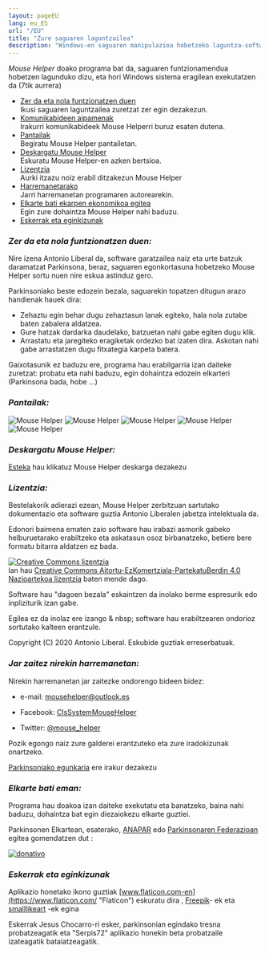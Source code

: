 ```yaml
---
layout: pageEU
lang: eu_ES
url: "/EU"
title: "Zure saguaren laguntzailea"   
description: "Windows-en saguaren manipulazioa hobetzeko laguntza-softwarea, esate baterako, Parkinsona bezalako gaixotasun motorrak dituzten pertsonentzat"
---
```

 *Mouse Helper* doako programa bat da, saguaren funtzionamendua hobetzen lagunduko dizu, eta hori Windows sistema eragilean exekutatzen da (7tik aurrera)

* <span >[Zer da eta nola funtzionatzen duen](#features)</span>  
        Ikusi saguaren laguntzailea zuretzat zer egin dezakezun.
* <span >[Komunikabideen aipamenak](/mentions.html)</span>  
         Irakurri komunikabideek Mouse Helperri buruz esaten dutena.
* <span >[Pantailak](#screenshot)</span>  
         Begiratu Mouse Helper pantailetan.
* <span >[Deskargatu Mouse Helper](download.html)</span>  
        Eskuratu Mouse Helper-en azken bertsioa.
* <span >[Lizentzia](#licencia)</span>  
        Aurki itzazu noiz erabil ditzakezun Mouse Helper
* <span >[Harremanetarako](#contacta)</span>  
        Jarri harremanetan programaren autorearekin.
* <span >[Elkarte bati ekarpen ekonomikoa egitea](#dona)</span>  
        Egin zure dohaintza Mouse Helper nahi baduzu.
* <span >[Eskerrak eta eginkizunak](#agradecimientos)</span>

### <a name="features"></a><b><i>Zer da eta nola funtzionatzen duen:</i></b>

Nire izena Antonio Liberal da, software garatzailea naiz eta urte batzuk daramatzat Parkinsona, beraz, saguaren egonkortasuna hobetzeko Mouse Helper sortu nuen nire eskua astinduz gero.

Parkinsoniako beste edozein bezala, saguarekin topatzen ditugun arazo handienak hauek dira:

* Zehaztu egin behar dugu zehaztasun lanak egiteko, hala nola zutabe baten zabalera aldatzea.
* Gure hatzak dardarka daudelako, batzuetan nahi gabe egiten dugu klik.
* Arrastatu eta jaregiteko eragiketak ordezko bat izaten dira. Askotan nahi gabe arrastatzen dugu fitxategia karpeta batera.

Gaixotasunik ez baduzu ere, programa hau erabilgarria izan daiteke zuretzat: probatu eta nahi baduzu, egin dohaintza edozein elkarteri (Parkinsona bada, hobe ...)

### <a name="screenshot"></a><b><i>Pantailak:</i></b>


<img class="img-fluid" alt="Mouse Helper" src="/assets/images/EU/pantalla0.png">

<img class="img-fluid" alt="Mouse Helper" src="/assets/images/EU/pantalla1.png">

<img class="img-fluid" alt="Mouse Helper" src="/assets/images/EU/pantalla2.png">

<img class="img-fluid" alt="Mouse Helper" src="/assets/images/EU/pantalla3.png">

<img class="img-fluid" alt="Mouse Helper" src="/assets/images/EU/pantalla4.png">



### <a name="descarga"></a><b><i>Deskargatu Mouse Helper:</i></b>

[Esteka](download.html) hau klikatuz Mouse Helper deskarga dezakezu

### <a name="licencia"></a><b><i>Lizentzia:</i></b>

Bestelakorik adierazi ezean, Mouse Helper zerbitzuan sartutako dokumentazio eta software guztia Antonio Liberalen jabetza intelektuala da.

Edonori baimena ematen zaio software hau irabazi asmorik gabeko helburuetarako erabiltzeko eta askatasun osoz birbanatzeko, betiere bere formatu bitarra aldatzen ez bada.

<a rel="license" href="https://creativecommons.org/licenses/by-nc-sa/4.0/deed.eu_ES"><img alt="Creative Commons lizentzia" style="border-width:0" src="https://i.creativecommons.org/l/by-nc-sa/4.0/88x31.png" /></a><br />lan hau <a rel="license" href="https://creativecommons.org/licenses/by-nc-sa/4.0/deed.eu_ES">Creative Commons Aitortu-EzKomertziala-PartekatuBerdin 4.0 Nazioartekoa lizentzia</a> baten mende dago.

Software hau "dagoen bezala" eskaintzen da inolako berme espresurik edo inpliziturik izan gabe.

Egilea ez da inolaz ere izango & nbsp; software hau erabiltzearen ondorioz sortutako kalteen erantzule.

Copyright (C) 2020 Antonio Liberal. Eskubide guztiak erreserbatuak.

### <a name="contacta"></a><b><i>Jar zaitez nirekin harremanetan:</i></b>

Nirekin harremanetan jar zaitezke ondorengo bideen bidez:

* e-mail: [mousehelper@outlook.es](mailto:mousehelper@outlook.es)
  
* Facebook: [ClsSystemMouseHelper](https://www.facebook.com/ClsSystemMouseHelper/)

* Twitter: [@mouse_helper](https://twitter.com/mouse_helper)

Pozik egongo naiz zure galderei erantzuteko eta zure iradokizunak onartzeko.

[Parkinsoniako egunkaria](https://diariodeunparkinsoniano.cls-system.es/) ere irakur dezakezu

### <a name="dona"></a><b><i>Elkarte bati eman:</i></b>

Programa hau doakoa izan daiteke exekutatu eta banatzeko, baina nahi baduzu, dohaintza bat egin diezaiokezu elkarte guztiei.

Parkinsonen Elkartean, esaterako, [ANAPAR](https://www.anapar.org/) edo [Parkinsonaren Federazioan](https://www.esparkinson.es/) egitea gomendatzen dut :

<a href="https://www.anapar.org/socio/haz-un-donativo/"><img alt="donativo" style="horizontal-align:middle" src="/assets/images/donativo.png"></a>      

### <a name="agradecimientos"></a><b><i>Eskerrak eta eginkizunak</i></b>

Aplikazio honetako ikono guztiak [www.flaticon.com-en](https://www.flaticon.com/ "Flaticon") eskuratu dira , [Freepik](https://www.flaticon.com/authors/freepik "Freepik")- ek eta [smalllikeart](https://www.flaticon.es/autores/smalllikeart "smalllikeart") -ek egina

Eskerrak Jesus Chocarro-ri esker, parkinsonian egindako tresna probatzeagatik eta "Serpis72" aplikazio honekin beta probatzaile izateagatik bataiatzeagatik.

